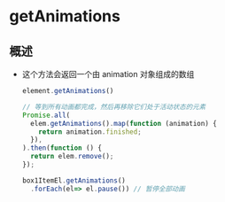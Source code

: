 # getAnimations

## 概述

+ 这个方法会返回一个由 animation 对象组成的数组

  ```js
  element.getAnimations()
  ```

  ```js
  // 等到所有动画都完成，然后再移除它们处于活动状态的元素
  Promise.all(
    elem.getAnimations().map(function (animation) {
      return animation.finished;
    }),
  ).then(function () {
    return elem.remove();
  });
  ```

  ```js
  box1ItemEl.getAnimations()
    .forEach(el=> el.pause()) // 暂停全部动画

  ```

